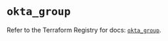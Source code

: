 # `okta_group`

Refer to the Terraform Registry for docs: [`okta_group`](https://registry.terraform.io/providers/okta/okta/4.11.0/docs/resources/group).

